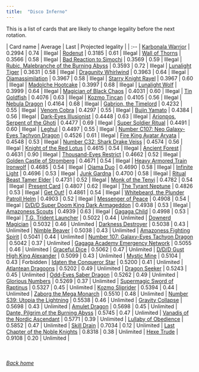```yaml
---
title:  "Disco Inferno"
---
```


This is a list of cards that are likely to change legality before the next rotation.

| Card name | Average | Last | Projected legality |
| :-- |
[Karbonala Warrior](https://db.ygoprodeck.com/card/?search=Karbonala%20Warrior) | 0.2994 | 0.74 | Illegal |
[Rodenut](https://db.ygoprodeck.com/card/?search=Rodenut) | 0.3185 | 0.61 | Illegal |
[Wall of Thorns](https://db.ygoprodeck.com/card/?search=Wall%20of%20Thorns) | 0.3566 | 0.58 | Illegal |
[Bad Reaction to Simochi](https://db.ygoprodeck.com/card/?search=Bad%20Reaction%20to%20Simochi) | 0.3569 | 0.59 | Illegal |
[Rubic, Malebranche of the Burning Abyss](https://db.ygoprodeck.com/card/?search=Rubic,%20Malebranche%20of%20the%20Burning%20Abyss) | 0.3593 | 0.72 | Illegal |
[Lunalight Tiger](https://db.ygoprodeck.com/card/?search=Lunalight%20Tiger) | 0.3631 | 0.58 | Illegal |
[Dragunity Whirlwind](https://db.ygoprodeck.com/card/?search=Dragunity%20Whirlwind) | 0.3963 | 0.64 | Illegal |
[Ojamassimilation](https://db.ygoprodeck.com/card/?search=Ojamassimilation) | 0.3967 | 0.58 | Illegal |
[Starry Knight Rayel](https://db.ygoprodeck.com/card/?search=Starry%20Knight%20Rayel) | 0.3967 | 0.60 | Illegal |
[Madolche Hootcake](https://db.ygoprodeck.com/card/?search=Madolche%20Hootcake) | 0.3997 | 0.68 | Illegal |
[Lunalight Wolf](https://db.ygoprodeck.com/card/?search=Lunalight%20Wolf) | 0.3999 | 0.64 | Illegal |
[Magician of Black Chaos](https://db.ygoprodeck.com/card/?search=Magician%20of%20Black%20Chaos) | 0.4031 | 0.60 | Illegal |
[Tin Goldfish](https://db.ygoprodeck.com/card/?search=Tin%20Goldfish) | 0.4076 | 0.63 | Illegal |
[Kozmo Tincan](https://db.ygoprodeck.com/card/?search=Kozmo%20Tincan) | 0.4105 | 0.56 | Illegal |
[Nebula Dragon](https://db.ygoprodeck.com/card/?search=Nebula%20Dragon) | 0.4164 | 0.68 | Illegal |
[Gabrion, the Timelord](https://db.ygoprodeck.com/card/?search=Gabrion,%20the%20Timelord) | 0.4232 | 0.55 | Illegal |
[Venom Cobra](https://db.ygoprodeck.com/card/?search=Venom%20Cobra) | 0.4297 | 0.55 | Illegal |
[Bujin Yamato](https://db.ygoprodeck.com/card/?search=Bujin%20Yamato) | 0.4384 | 0.56 | Illegal |
[Dark-Eyes Illusionist](https://db.ygoprodeck.com/card/?search=Dark-Eyes%20Illusionist) | 0.4448 | 0.63 | Illegal |
[Arionpos, Serpent of the Ghoti](https://db.ygoprodeck.com/card/?search=Arionpos,%20Serpent%20of%20the%20Ghoti) | 0.4477 | 0.69 | Illegal |
[Super Soldier Ritual](https://db.ygoprodeck.com/card/?search=Super%20Soldier%20Ritual) | 0.4491 | 0.60 | Illegal |
[Leghul](https://db.ygoprodeck.com/card/?search=Leghul) | 0.4497 | 0.55 | Illegal |
[Number C107: Neo Galaxy-Eyes Tachyon Dragon](https://db.ygoprodeck.com/card/?search=Number%20C107:%20Neo%20Galaxy-Eyes%20Tachyon%20Dragon) | 0.4526 | 0.61 | Illegal |
[Fire King Avatar Arvata](https://db.ygoprodeck.com/card/?search=Fire%20King%20Avatar%20Arvata) | 0.4548 | 0.53 | Illegal |
[Number C32: Shark Drake Veiss](https://db.ygoprodeck.com/card/?search=Number%20C32:%20Shark%20Drake%20Veiss) | 0.4574 | 0.56 | Illegal |
[Knight of the Red Lotus](https://db.ygoprodeck.com/card/?search=Knight%20of%20the%20Red%20Lotus) | 0.4615 | 0.54 | Illegal |
[Ancient Forest](https://db.ygoprodeck.com/card/?search=Ancient%20Forest) | 0.4631 | 0.90 | Illegal |
[Thousand-Eyes Restrict](https://db.ygoprodeck.com/card/?search=Thousand-Eyes%20Restrict) | 0.4662 | 0.52 | Illegal |
[Golden Castle of Stromberg](https://db.ygoprodeck.com/card/?search=Golden%20Castle%20of%20Stromberg) | 0.4671 | 0.54 | Illegal |
[Heavy Armored Train Ironwolf](https://db.ygoprodeck.com/card/?search=Heavy%20Armored%20Train%20Ironwolf) | 0.4685 | 0.54 | Illegal |
[Ojama Duo](https://db.ygoprodeck.com/card/?search=Ojama%20Duo) | 0.4690 | 0.58 | Illegal |
[Infinite Light](https://db.ygoprodeck.com/card/?search=Infinite%20Light) | 0.4696 | 0.53 | Illegal |
[Junk Gardna](https://db.ygoprodeck.com/card/?search=Junk%20Gardna) | 0.4700 | 0.58 | Illegal |
[Ritual Beast Tamer Elder](https://db.ygoprodeck.com/card/?search=Ritual%20Beast%20Tamer%20Elder) | 0.4731 | 0.52 | Illegal |
[Monk of the Tenyi](https://db.ygoprodeck.com/card/?search=Monk%20of%20the%20Tenyi) | 0.4782 | 0.54 | Illegal |
[Present Card](https://db.ygoprodeck.com/card/?search=Present%20Card) | 0.4807 | 0.62 | Illegal |
[The Tyrant Neptune](https://db.ygoprodeck.com/card/?search=The%20Tyrant%20Neptune) | 0.4826 | 0.53 | Illegal |
[Get Out!](https://db.ygoprodeck.com/card/?search=Get%20Out!) | 0.4861 | 0.54 | Illegal |
[Whitebeard, the Plunder Patroll Helm](https://db.ygoprodeck.com/card/?search=Whitebeard,%20the%20Plunder%20Patroll%20Helm) | 0.4903 | 0.52 | Illegal |
[Messenger of Peace](https://db.ygoprodeck.com/card/?search=Messenger%20of%20Peace) | 0.4908 | 0.54 | Illegal |
[D/D/D Super Doom King Dark Armageddon](https://db.ygoprodeck.com/card/?search=D/D/D%20Super%20Doom%20King%20Dark%20Armageddon) | 0.4938 | 0.53 | Illegal |
[Amazoness Scouts](https://db.ygoprodeck.com/card/?search=Amazoness%20Scouts) | 0.4939 | 0.63 | Illegal |
[Gagaga Child](https://db.ygoprodeck.com/card/?search=Gagaga%20Child) | 0.4998 | 0.53 | Illegal |
[T.G. Trident Launcher](https://db.ygoprodeck.com/card/?search=T.G.%20Trident%20Launcher) | 0.5022 | 0.44 | Unlimited |
[Downerd Magician](https://db.ygoprodeck.com/card/?search=Downerd%20Magician) | 0.5032 | 0.46 | Unlimited |
[Darkness Destroyer](https://db.ygoprodeck.com/card/?search=Darkness%20Destroyer) | 0.5038 | 0.43 | Unlimited |
[Nimble Beaver](https://db.ygoprodeck.com/card/?search=Nimble%20Beaver) | 0.5038 | 0.43 | Unlimited |
[Amazoness Fighting Spirit](https://db.ygoprodeck.com/card/?search=Amazoness%20Fighting%20Spirit) | 0.5041 | 0.44 | Unlimited |
[Number 107: Galaxy-Eyes Tachyon Dragon](https://db.ygoprodeck.com/card/?search=Number%20107:%20Galaxy-Eyes%20Tachyon%20Dragon) | 0.5042 | 0.37 | Unlimited |
[Gagaga Academy Emergency Network](https://db.ygoprodeck.com/card/?search=Gagaga%20Academy%20Emergency%20Network) | 0.5055 | 0.46 | Unlimited |
[Graceful Dice](https://db.ygoprodeck.com/card/?search=Graceful%20Dice) | 0.5062 | 0.47 | Unlimited |
[D/D/D Gust High King Alexander](https://db.ygoprodeck.com/card/?search=D/D/D%20Gust%20High%20King%20Alexander) | 0.5099 | 0.43 | Unlimited |
[Mystic Mine](https://db.ygoprodeck.com/card/?search=Mystic%20Mine) | 0.5104 | 0.43 | Forbidden |
[Idaten the Conqueror Star](https://db.ygoprodeck.com/card/?search=Idaten%20the%20Conqueror%20Star) | 0.5200 | 0.41 | Unlimited |
[Atlantean Dragoons](https://db.ygoprodeck.com/card/?search=Atlantean%20Dragoons) | 0.5202 | 0.49 | Unlimited |
[Dragon Seeker](https://db.ygoprodeck.com/card/?search=Dragon%20Seeker) | 0.5243 | 0.45 | Unlimited |
[Odd-Eyes Saber Dragon](https://db.ygoprodeck.com/card/?search=Odd-Eyes%20Saber%20Dragon) | 0.5262 | 0.49 | Unlimited |
[Glorious Numbers](https://db.ygoprodeck.com/card/?search=Glorious%20Numbers) | 0.5269 | 0.37 | Unlimited |
[Supermagic Sword of Raptinus](https://db.ygoprodeck.com/card/?search=Supermagic%20Sword%20of%20Raptinus) | 0.5327 | 0.45 | Unlimited |
[Kozmo Sliprider](https://db.ygoprodeck.com/card/?search=Kozmo%20Sliprider) | 0.5394 | 0.44 | Unlimited |
[Zaborg the Mega Monarch](https://db.ygoprodeck.com/card/?search=Zaborg%20the%20Mega%20Monarch) | 0.5510 | 0.48 | Unlimited |
[Number S39: Utopia the Lightning](https://db.ygoprodeck.com/card/?search=Number%20S39:%20Utopia%20the%20Lightning) | 0.5538 | 0.46 | Unlimited |
[Gravity Collapse](https://db.ygoprodeck.com/card/?search=Gravity%20Collapse) | 0.5698 | 0.43 | Unlimited |
[Amulet Dragon](https://db.ygoprodeck.com/card/?search=Amulet%20Dragon) | 0.5698 | 0.45 | Unlimited |
[Dante, Pilgrim of the Burning Abyss](https://db.ygoprodeck.com/card/?search=Dante,%20Pilgrim%20of%20the%20Burning%20Abyss) | 0.5745 | 0.47 | Unlimited |
[Vanadis of the Nordic Ascendant](https://db.ygoprodeck.com/card/?search=Vanadis%20of%20the%20Nordic%20Ascendant) | 0.5771 | 0.39 | Unlimited |
[Lullaby of Obedience](https://db.ygoprodeck.com/card/?search=Lullaby%20of%20Obedience) | 0.5852 | 0.47 | Unlimited |
[Skill Drain](https://db.ygoprodeck.com/card/?search=Skill%20Drain) | 0.7034 | 0.12 | Unlimited |
[Last Chapter of the Noble Knights](https://db.ygoprodeck.com/card/?search=Last%20Chapter%20of%20the%20Noble%20Knights) | 0.8318 | 0.38 | Unlimited |
[Hexe Trude](https://db.ygoprodeck.com/card/?search=Hexe%20Trude) | 0.9108 | 0.20 | Unlimited |

<br>

###### [Back home](index)